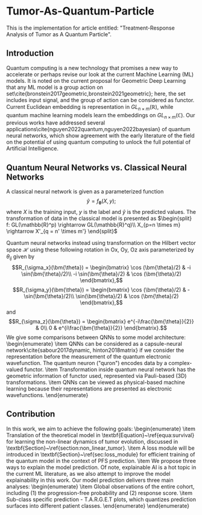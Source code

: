 # Tumor-As-Quantum-Particle
This is the implementation for article entitled: "Treatment-Response Analysis of Tumor as A Quantum Particle".

## Introduction
Quantum computing is a new technology that promises a new way to accelerate or perhaps revise our look at the current Machine Learning (ML) models. It is noted on the current proposal for Geometric Deep Learning that any ML model is a group action on set\cite{bronstein2017geometric,bronstein2021geometric}; here, the set includes input signal, and the group of action can be considered as functor. Current Euclidean embedding is representation in $GL_{n\times m}(\mathbb{R})$, while quantum machine learning models learn the embeddings on $GL_{n\times m}(\mathbb{C})$. Our previous works have addressed several applications\cite{nguyen2022quantum,nguyen2022bayesian} of quantum neural networks, which show agreement with the early literature of the field on the potential of using quantum computing to unlock the full potential of Artificial Intelligence.


## Quantum Neural Networks vs. Classical Neural Networks
A classical neural network is given as a parameterized function
$$\hat{y} = f_{\bm{\theta}}(X, y);$$ where $X$ is the training input, $y$ is the label and $\hat{y}$ is the predicted values. The transformation of data in the classical model is presented as 
$\begin{split}
f: GL(\mathbb{R}^p) \rightarrow GL(\mathbb{R}^q)\\
X_{p=n \times m} \rightarrow X'_{q = n' \times m'}
\end{split}$

Quantum neural networks instead using transformation on the Hilbert vector space $\mathcal{H}$ using these following rotation in Ox, Oy, Oz axis parameterized by $\theta_{ij}$ given by $$R_{\sigma_x}(\bm{\theta}) =  \begin{bmatrix}
\cos (\bm{\theta}/2) & -i \sin(\bm{\theta}/2)\\
-i \sin(\bm{\theta}/2) & \cos (\bm{\theta}/2)
\end{bmatrix},$$ $$R_{\sigma_y}(\bm{\theta}) =  \begin{bmatrix}
\cos (\bm{\theta}/2) & -\sin(\bm{\theta}/2)\\
\sin(\bm{\theta}/2) & \cos (\bm{\theta}/2)
\end{bmatrix},$$ and $$R_{\sigma_z}(\bm{\theta}) = \begin{bmatrix}
e^{-i\frac{\bm{\theta}}{2}} & 0\\
0 & e^{i\frac{\bm{\theta}}{2}}
\end{bmatrix}.$$
We give some comparisons between QNNs to some model architecture:
\begin{enumerate}
    \item QNNs can be considered as a capsule-neural network\cite{sabour2017dynamic, hinton2018matrix} if we consider the representation before the measurement of the quantum electronic wavefunction. The quantum neuron ("quron") encodes data by a complex-valued functor.
    \item Transformation inside quantum neural network has the geometric information of functor used, represented via Pauli-based (3D) transformations.
    \item QNNs can be viewed as physical-based machine learning because their representations are presented as electronic wavefunctions.
\end{enumerate}


## Contribution
In this work, we aim to achieve the following goals:
\begin{enumerate}
    \item Translation of the theoretical model in \textbf{Equation}~\ref{equa:survival} for learning the non-linear dynamics of tumor evolution, discussed in \textbf{Section}~\ref{section:non_linear_tumor}.
    \item A loss module will be introduced in \textbf{Section}~\ref{sec:loss_module} for efficient training of the quantum model in the context of PFS prediction.
    \item We propose three ways to explain the model prediction. Of note, explainable AI is a hot topic in the current ML literature, as we also attempt to improve the model explainability in this work. Our model prediction delivers three main analyses:
    \begin{enumerate}
        \item Global observations of the entire cohort, including (1) the progression-free probability and (2) response score.
        \item Sub-class specific prediction - T.A.R.G.E.T plots, which quantizes prediction surfaces into different patient classes.
    \end{enumerate}
\end{enumerate}
